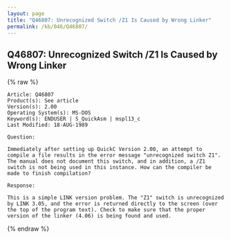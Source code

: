 ```yaml
---
layout: page
title: "Q46807: Unrecognized Switch /Z1 Is Caused by Wrong Linker"
permalink: /kb/046/Q46807/
---
```


## Q46807: Unrecognized Switch /Z1 Is Caused by Wrong Linker

{% raw %}

	Article: Q46807
	Product(s): See article
	Version(s): 2.00
	Operating System(s): MS-DOS
	Keyword(s): ENDUSER | S_QuickAsm | mspl13_c
	Last Modified: 18-AUG-1989
	
	Question:
	
	Immediately after setting up QuickC Version 2.00, an attempt to
	compile a file results in the error message "unrecognized switch Z1".
	The manual does not document this switch, and in addition, a /Z1
	switch is not being used in this instance. How can the compiler be
	made to finish compilation?
	
	Response:
	
	This is a simple LINK version problem. The "Z1" switch is unrecognized
	by LINK 3.05, and the error is returned directly to the screen (over
	the top of the program text). Check to make sure that the proper
	version of the linker (4.06) is being found and used.

{% endraw %}
